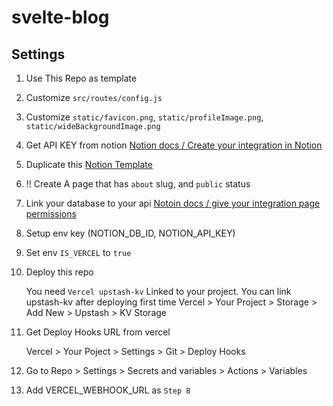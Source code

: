 # svelte-blog

## Settings

1. Use This Repo as template
2. Customize `src/routes/config.js`
3. Customize `static/favicon.png`, `static/profileImage.png`, `static/wideBackgroundImage.png`
4. Get API KEY from notion [Notion docs / Create your integration in Notion](https://developers.notion.com/docs/create-a-notion-integration#create-your-integration-in-notion)
5. Duplicate this [Notion Template](https://morethanmin.notion.site/12c38b5f459d4eb9a759f92fba6cea36?v=2e7962408e3842b2a1a801bf3546edda)
6. !! Create A page that has `about` slug, and `public` status
7. Link your database to your api [Notoin docs / give your integration page permissions](https://developers.notion.com/docs/create-a-notion-integration#give-your-integration-page-permissions)
8. Setup env key (NOTION_DB_ID, NOTION_API_KEY)
9. Set env `IS_VERCEL` to `true`
10. Deploy this repo

    You need `Vercel upstash-kv` Linked to your project.
    You can link upstash-kv after deploying first time
    Vercel > Your Project > Storage > Add New > Upstash > KV Storage

11. Get Deploy Hooks URL from vercel

    Vercel > Your Poject > Settings > Git > Deploy Hooks

12. Go to Repo > Settings > Secrets and variables > Actions > Variables
13. Add VERCEL_WEBHOOK_URL as `Step 8`
